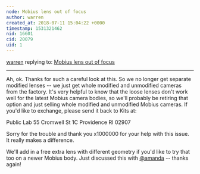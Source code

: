 ```yaml
---
node: Mobius lens out of focus
author: warren
created_at: 2018-07-11 15:04:22 +0000
timestamp: 1531321462
nid: 16601
cid: 20079
uid: 1
---
```




[warren](../profile/warren) replying to: [Mobius lens out of focus](../notes/tuomas_j_mattila/07-01-2018/mobius-lens-out-of-focus)

----
Ah, ok. Thanks for such a careful look at this. So we no longer get separate modified lenses -- we just get whole modified and unmodified cameras from the factory. It's very helpful to know that the loose lenses don't work well for the latest Mobius camera bodies, so we'll probably be retiring that option and just selling whole modified and unmodified Mobius cameras. If you'd like to exchange, please send it back to Kits at:

Public Lab
55 Cromwell St 1C
Providence RI 02907

Sorry for the trouble and thank you x1000000 for your help with this issue. It really makes a difference.

We'll add in a free extra lens with different geometry if you'd like to try that too on a newer Mobius body. Just discussed this with [@amanda](/profile/amanda) -- thanks again!
